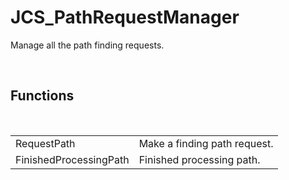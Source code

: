 <div id="content-header">
  <h1>JCS_PathRequestManager</h1>
</div>

<p>
  Manage all the path finding requests.
</p>


<br/>
<h2>Functions</h2>
<br/>

<table>
  <tr>
    <td>RequestPath</td>
    <td>Make a finding path request.</td>
  </tr>
  <tr>
    <td>FinishedProcessingPath</td>
    <td>Finished processing path.</td>
  </tr>
</table>
